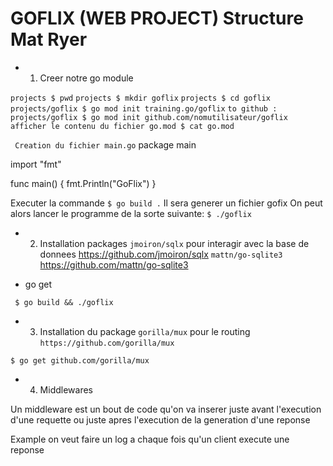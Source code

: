 # GOFLIX (WEB PROJECT) Structure Mat Ryer

- 1. Creer notre go module

``projects $ pwd``
``projects $ mkdir goflix``
``projects $ cd goflix``
``projects/goflix $ go mod init training.go/goflix``
``to github : projects/goflix $ go mod init github.com/nomutilisateur/goflix``
``afficher le contenu du fichier go.mod $ cat go.mod``

`` Creation du fichier main.go``
package main

import "fmt"

func main() {
	fmt.Println("GoFlix")
}

Executer la commande ``$ go build .``
Il sera generer un fichier gofix
On peut alors lancer le programme de la sorte suivante: ``$ ./goflix``


- 2. Installation packages 
``jmoiron/sqlx`` pour interagir avec la base de donnees https://github.com/jmoiron/sqlx
``mattn/go-sqlite3`` https://github.com/mattn/go-sqlite3

- go get

`` $ go build && ./goflix``

- 3. Installation du package `` gorilla/mux `` pour le routing ``https://github.com/gorilla/mux``


`` $ go get github.com/gorilla/mux ``



- 4. Middlewares

Un middleware est un bout de code qu'on va inserer juste avant l'execution d'une requette ou juste apres l'execution de la generation d'une reponse

Example on veut faire un log a chaque fois qu'un client execute une reponse